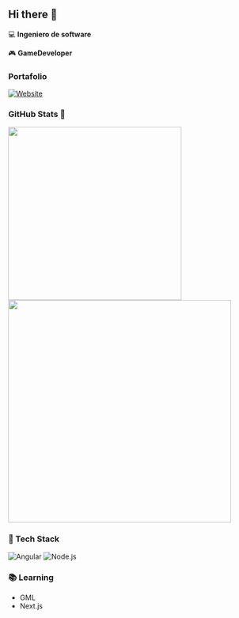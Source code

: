 ## Hi there 👋

:computer: **Ingeniero de software**

:video_game: **GameDeveloper**

### Portafolio

[![Website](https://img.shields.io/website?url=https%3A%2F%2Fgamaportfolio1.netlify.app%2F%23%2F)](https://gamaportfolio1.netlify.app/#/)

### GitHub Stats 🐙
<div align="">
  <img src="https://github-readme-stats.vercel.app/api/top-langs/?username=VGAMA02&theme=dark&layout=compact" width="350" />
  <img src="https://github-readme-stats.vercel.app/api?username=VGAMA02&show_icons=true&theme=dark" width="450" />
</div>

### 🚀 Tech Stack  
![Angular](https://img.shields.io/badge/Angular-DD0031?style=for-the-badge&logo=angular&logoColor=white)
![Node.js](https://img.shields.io/badge/Node.js-43853D?style=for-the-badge&logo=node.js&logoColor=white)


### 📚 Learning

- GML
- Next.js
